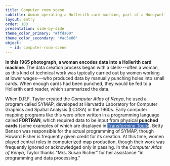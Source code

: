 ```yaml
---
title: Computer room scene
subtitle: Woman operating a Hollerith card machine, part of a Honeywell Model 400 mainframe set up
layout: entry
order: 103
presentation: side-by-side
theme_color_primary: "#ffda00"
theme_color_secondary: "#ac5e00"
object:
  - id: computer-room-scene
---
```


**In this 1965 photograph, a woman encodes data into a Hollerith card machine**. The data creation process began with a clerk---often a woman, as this kind of technical work was typically carried out by women working at lower wages---who produced data by manually punching holes into small cards. When enough cards had been punched, they would be fed to a Hollerith card reader, which summarized the data.

When D.R.F. Taylor created the *Computer Atlas of Kenya*, he used a program called SYMAP, developed at Harvard’s Laboratory for Computer Graphics and Spatial Analysis (LCGSA) in the 1960s. Early computer mapping programs like this were often written in a programming language called **FORTRAN**, which required data to be input from physical **punched cards** (some examples of which are displayed in <a style="color: #EEF2F3; background-color: #3964af;" class="themelink" href="http://leventhalmap.org/digital-exhibitions/processing-place/catalogue/04-transforming-tools/">Transforming Tools</a>). Betty Benson was responsible for the actual programming of SYMAP, though Howard Fisher is frequently given credit for its creation. At this time, women played central roles in computerized map production, though their work was frequently ignored or acknowledged only in passing. In the *Computer Atlas of Kenya*, Taylor thanks "Mrs. Susan Richer" for her assistance "in programming and data processing."